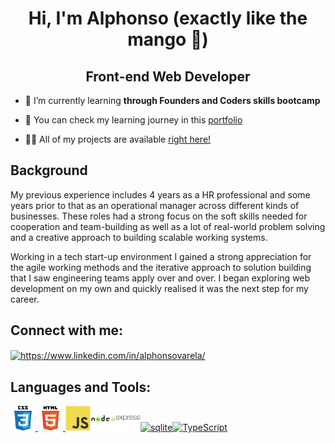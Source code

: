 <h1 align="center">Hi, I'm Alphonso (exactly like the mango 🥭)</h1>
<h2 align="center">Front-end Web Developer</h2>

- 🌱 I’m currently learning **through Founders and Coders skills bootcamp**

- 📓 You can check my learning journey in this [portfolio](https://github.com/fac27/alphonso-portfolio/blob/main/README.md)

- 👨‍💻 All of my projects are available [right here!](https://github.com/camelPhonso?tab=repositories)

<h2 align="left">Background</h2>
<p align="left">
My previous experience includes 4 years as a HR professional and some years prior to that as an operational manager across different kinds of businesses. These roles had a strong focus on the soft skills needed for cooperation and team-building as well as a lot of real-world problem solving and a creative approach to building scalable working systems.

Working in a tech start-up environment I gained a strong appreciation for the agile working methods and the iterative approach to solution building that I saw engineering teams apply over and over. I began exploring web development on my own and quickly realised it was the next step for my career.
</p>

<h2 align="left">Connect with me:</h2>
<p align="left">
<a href="https://www.linkedin.com/in/alphonsovarela/" target="blank"><img align="center" src="https://raw.githubusercontent.com/rahuldkjain/github-profile-readme-generator/master/src/images/icons/Social/linked-in-alt.svg" alt="https://www.linkedin.com/in/alphonsovarela/" height="30" width="40" /></a>
</p>

<h2 align="left">Languages and Tools:</h2>
<p align="left"> <a href="https://www.w3schools.com/css/" target="_blank" rel="noreferrer"> <img src="https://raw.githubusercontent.com/devicons/devicon/master/icons/css3/css3-original-wordmark.svg" alt="css3" width="40" height="40"/> </a> <a href="https://www.w3.org/html/" target="_blank" rel="noreferrer"> <img src="https://raw.githubusercontent.com/devicons/devicon/master/icons/html5/html5-original-wordmark.svg" alt="html5" width="40" height="40"/> </a> <a href="https://developer.mozilla.org/en-US/docs/Web/JavaScript" target="_blank" rel="noreferrer"> <img src="https://raw.githubusercontent.com/devicons/devicon/master/icons/javascript/javascript-original.svg" alt="javascript" width="40" height="40"/><img src="https://raw.githubusercontent.com/devicons/devicon/master/icons/nodejs/nodejs-original-wordmark.svg" alt="node.js" width="40" height="40"/><img src="https://raw.githubusercontent.com/devicons/devicon/master/icons/express/express-original-wordmark.svg" alt="express" width="40" height="40"/><img src="https://www.vectorlogo.zone/logos/sqlite/sqlite-icon.svg" alt="sqlite" width="40" height="40"/><img src="https://www.vectorlogo.zone/logos/typescriptlang/typescriptlang-icon.svg" alt="TypeScript" width="40" height="40"/> </a> </p>

<!-- <p><img align="center" src="https://github-readme-streak-stats.herokuapp.com/?user=camelphonso&hide_border=true" alt="camelphonso" /></p> -->
